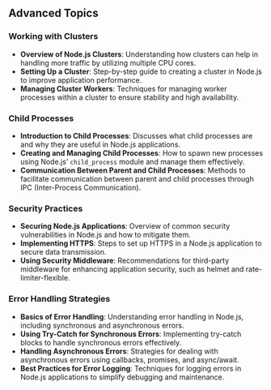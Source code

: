 ## Advanced Topics

### Working with Clusters
- **Overview of Node.js Clusters**: Understanding how clusters can help in handling more traffic by utilizing multiple CPU cores.
- **Setting Up a Cluster**: Step-by-step guide to creating a cluster in Node.js to improve application performance.
- **Managing Cluster Workers**: Techniques for managing worker processes within a cluster to ensure stability and high availability.

### Child Processes
- **Introduction to Child Processes**: Discusses what child processes are and why they are useful in Node.js applications.
- **Creating and Managing Child Processes**: How to spawn new processes using Node.js’ `child_process` module and manage them effectively.
- **Communication Between Parent and Child Processes**: Methods to facilitate communication between parent and child processes through IPC (Inter-Process Communication).

### Security Practices
- **Securing Node.js Applications**: Overview of common security vulnerabilities in Node.js and how to mitigate them.
- **Implementing HTTPS**: Steps to set up HTTPS in a Node.js application to secure data transmission.
- **Using Security Middleware**: Recommendations for third-party middleware for enhancing application security, such as helmet and rate-limiter-flexible.

### Error Handling Strategies
- **Basics of Error Handling**: Understanding error handling in Node.js, including synchronous and asynchronous errors.
- **Using Try-Catch for Synchronous Errors**: Implementing try-catch blocks to handle synchronous errors effectively.
- **Handling Asynchronous Errors**: Strategies for dealing with asynchronous errors using callbacks, promises, and async/await.
- **Best Practices for Error Logging**: Techniques for logging errors in Node.js applications to simplify debugging and maintenance.

